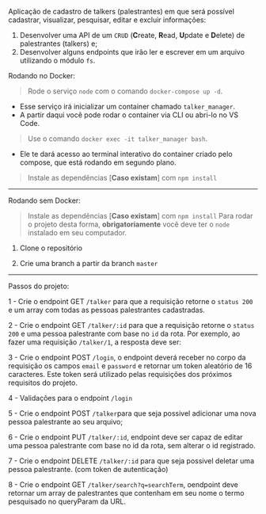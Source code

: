 
Aplicação de cadastro de talkers (palestrantes) em que será possível cadastrar, visualizar, pesquisar, editar e excluir informações:
1. Desenvolver uma API de um `CRUD` (**C**reate, **R**ead, **U**pdate e **D**elete) de palestrantes (talkers) e;
2. Desenvolver alguns endpoints que irão ler e escrever em um arquivo utilizando o módulo `fs`.

Rodando no Docker:
> Rode o serviço `node` com o comando `docker-compose up -d`.
- Esse serviço irá inicializar um container chamado `talker_manager`.
- A partir daqui você pode rodar o container via CLI ou abri-lo no VS Code.

> Use o comando `docker exec -it talker_manager bash`.
- Ele te dará acesso ao terminal interativo do container criado pelo compose, que está rodando em segundo plano.

> Instale as dependências [**Caso existam**] com `npm install`

---
Rodando sem Docker:
> Instale as dependências [**Caso existam**] com `npm install`
Para rodar o projeto desta forma, **obrigatoriamente** você deve ter o `node` instalado em seu computador.


1. Clone o repositório

2. Crie uma branch a partir da branch `master`


---
Passos do projeto:

1 - Crie o endpoint GET `/talker` para que a requisição retorne o <code>status 200</code> e um array com todas as pessoas palestrantes cadastradas. 

2 - Crie o endpoint GET `/talker/:id` para que a requisição retorne o <code>status 200</code> e uma pessoa palestrante com base no <code>id</code> da rota. Por exemplo, ao fazer uma requisição <code>/talker/1</code>, a resposta deve ser:</summary><br />

3 - Crie o endpoint POST `/login`, o endpoint deverá receber no corpo da requisição os campos `email` e `password` e retornar um token aleatório de 16 caracteres. Este token será utilizado pelas requisições dos próximos requisitos do projeto.

4 - Validações para o endpoint `/login`

5 - Crie o endpoint POST `/talker`para que seja possivel adicionar uma nova pessoa palestrante ao seu arquivo;

6 - Crie o endpoint PUT `/talker/:id`, endpoint deve ser capaz de editar uma pessoa palestrante com base no id da rota, sem alterar o id registrado.

7 - Crie o endpoint DELETE `/talker/:id` para que seja possivel deletar uma pessoa palestrante. (com token de autenticação)

8 - Crie o endpoint GET `/talker/search?q=searchTerm`, oendpoint deve retornar um array de palestrantes que contenham em seu nome o termo pesquisado no queryParam da URL. 
